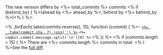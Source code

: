 The new version differs by <%= total_commits %> commits <% if (behind_by) { %>(ahead by <%= ahead_by %>, behind by <%= behind_by %>)<% } %>.

<% _.forEach(_.take(commits.reverse(), 15), function (commit) { %>- [`<%= _.take(commit.sha, 7).join('') %>`](<%= commit.html_url %>) <code><%= commit.commit.message.split('\n')[0] %></code>
<% }) %>
<% if (commits.length > 15) { %>
There are <%= commits.length %> commits in total. <% } %>See the [full diff](<%= html_url %>).
